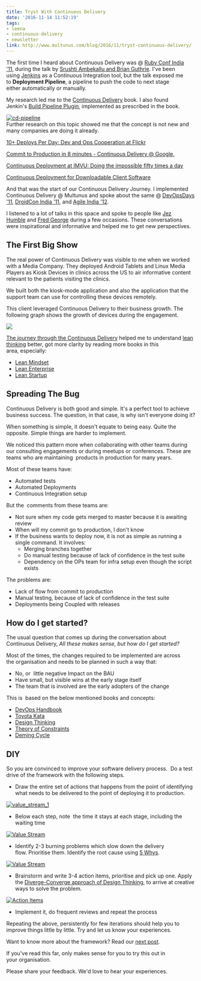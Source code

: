```yaml
---
title: Tryst With Continuous Delivery
date: '2016-11-14 11:52:19'
tags:
- leena
- continuous-delivery
- newsletter
link: http://www.multunus.com/blog/2016/11/tryst-continuous-delivery/
---
```


The first time I heard about Continuous Delivery was @ [Ruby Conf India '11,](http://rubyconfindia.org/rci2011/) during the talk by [Srushti Ambekallu and Brian Guthrie](https://vimeo.com/25410072). I've been using [Jenkins](https://jenkins.io/) as a Continuous Integration tool, but the talk exposed me to **Deployment Pipeline**, a pipeline to push the code to next stage either automatically or manually.

My research led me to the [Continuous Delivery](https://www.amazon.com/Continuous-Delivery-Deployment-Automation-Addison-Wesley/dp/0321601912/ref=sr_1_1?ie=UTF8&qid=1478767846&sr=8-1&keywords=continuous+delivery) book. I also found Jenkin's [Build Pipeline Plugin](https://wiki.jenkins-ci.org/display/JENKINS/Build+Pipeline+Plugin), implemented as prescribed in the book.

[![cd-pipeline](https://s3.amazonaws.com/multunus-website/uploads/2016/11/cd-pipeline.png)](https://s3.amazonaws.com/multunus-website/uploads/2016/11/cd-pipeline.png)[\
](https://s3.amazonaws.com/multunus-website/uploads/2016/11/cd-pipeline.jpg)Further research on this topic showed me that the concept is not new and many companies are doing it already.

[10+ Deploys Per Day: Dev and Ops Cooperation at Flickr](https://www.youtube.com/watch?v=LdOe18KhtT4)

[Commit to Production in 8 minutes - Continuous Delivery @ Google,](https://air.mozilla.org/continuous-delivery-at-google/)

[Continuous Deployment at IMVU: Doing the impossible fifty times a day](http://timothyfitz.com/2009/02/10/continuous-deployment-at-imvu-doing-the-impossible-fifty-times-a-day/)

[Continuous Deployment for Downloadable Client Software](http://timothyfitz.com/2009/03/09/cd-for-client-software/)

And that was the start of our Continuous Delivery Journey. I implemented Continuous Delivery @ Multunus and spoke about the same @ [DevOpsDays '11](http://www.slideshare.net/leenasn/push-button-deployment-using-jenkins), [DroidCon India '11](https://prezi.com/56ueprf0mkql/continuous-delivery-on-android/), and [Agile India '12](https://docs.google.com/presentation/d/1C4Q4anw5E45TvIu397Vl3xCOmhrDSdP9yVQDhDbJ5So/present?slide=id.i0).

I listened to a lot of talks in this space and spoke to people like [Jez Humble](https://continuousdelivery.com/about/talks/) and [Fred George](http://www.slideshare.net/fredgeorge) during a few occasions. These conversations were inspirational and informative and helped me to get new perspectives.

The First Big Show
------------------

The real power of Continuous Delivery was visible to me when we worked with a Media Company. They deployed Android Tablets and Linux Media Players as Kiosk Devices in clinics across the US to air informative content relevant to the patients visiting the clinics.

We built both the kiosk-mode application and also the application that the support team can use for controlling these devices remotely.

This client leveraged Continuous Delivery to their business growth. The following graph shows the growth of devices during the engagement.

[![](https://s3.amazonaws.com/multunus-website/uploads/2016/11/if-stats.jpg)](http://www.multunus.com/portfolio/end-end-mobile-device-management-solution-health-media-enterprise/)

[The journey through the Continuous Delivery](http://www.slideshare.net/leenasn/continuous-delivery-from-the-trenches-67506790) helped me to understand [lean thinking](https://en.wikipedia.org/wiki/Lean_thinking) better, got more clarity by reading more books in this area, especially:

-   [Lean Mindset](https://www.amazon.com/Lean-Mindset-Ask-Right-Questions/dp/0321896904/ref=sr_1_1?ie=UTF8&qid=1478768773&sr=8-1&keywords=lean+mindset)
-   [Lean Enterprise](https://www.amazon.com/Lean-Enterprise-Performance-Organizations-Innovate/dp/1449368425/ref=sr_1_1?ie=UTF8&qid=1478768790&sr=8-1&keywords=lean+enterprise)
-   [Lean Startup](https://www.amazon.com/Lean-Startup-Entrepreneurs-Continuous-Innovation/dp/0307887898/ref=sr_1_1?ie=UTF8&qid=1478768805&sr=8-1&keywords=lean+start)

Spreading The Bug
-----------------

Continuous Delivery is both good and simple. It's a perfect tool to achieve business success. The question, in that case, is why isn't everyone doing it?

When something is simple, it doesn't equate to being easy. Quite the opposite. Simple things are harder to implement.

We noticed this pattern more when collaborating with other teams during our consulting engagements or during meetups or conferences. These are teams who are maintaining  products in production for many years.

Most of these teams have:

-   Automated tests
-   Automated Deployments
-   Continuous Integration setup

But the  comments from these teams are:

-   Not sure when my code gets merged to master because it is awaiting review
-   When will my commit go to production, I don't know
-   If the business wants to deploy now, it is not as simple as running a single command. It involves:
    -   Merging branches together
    -   Do manual testing because of lack of confidence in the test suite
    -   Dependency on the OPs team for infra setup even though the script exists

The problems are:

-   Lack of flow from commit to production
-   Manual testing, because of lack of confidence in the test suite
-   Deployments being Coupled with releases

<a name="get-started">How do I get started?</a>
-------------

The usual question that comes up during the conversation about Continuous Delivery, *All these makes sense, but how do I get started?*

Most of the times, the changes required to be implemented are across the organisation and needs to be planned in such a way that:

-   No, or  little negative Impact on the BAU
-   Have small, but visible wins at the early stage itself
-   The team that is involved are the early adopters of the change

This is  based on the below mentioned books and concepts:

-   [DevOps Handbook](https://www.amazon.com/DevOps-Handbook-World-Class-Reliability-Organizations/dp/1942788002/ref=sr_1_1?ie=UTF8&qid=1478769340&sr=8-1&keywords=devops+handbook)
-   [Toyota Kata](https://www.amazon.com/Toyota-Kata-Managing-Improvement-Adaptiveness/dp/0071635238/ref=sr_1_1?ie=UTF8&qid=1478769361&sr=8-1&keywords=Toyota+Kata)
-   [Design Thinking](https://designthinking.ideo.com/)
-   [Theory of Constraints](https://en.wikipedia.org/wiki/Theory_of_constraints)
-   [Deming Cycle](https://en.wikipedia.org/wiki/PDCA)

DIY
---

So you are convinced to improve your software delivery process.  Do a test drive of the framework with the following steps. 

-   Draw the entire set of actions that happens from the point of identifying what needs to be delivered to the point of deploying it to production. 

[![value_stream_1](https://s3.amazonaws.com/multunus-website/uploads/2016/11/value_stream_1-8.png)](https://s3.amazonaws.com/multunus-website/uploads/2016/11/value_stream_1-8.png)[\
](https://s3.amazonaws.com/multunus-website/uploads/2016/11/value-stream-1.png)

-   Below each step, note  the time it stays at each stage, including the waiting time

[![Value Stream ](https://s3.amazonaws.com/multunus-website/uploads/2016/11/value_stream_1-1-1-1024x143.png)](https://s3.amazonaws.com/multunus-website/uploads/2016/11/value_stream_1-1-1.png)

-   Identify 2-3 burning problems which slow down the delivery flow. Prioritise them. Identify the root cause using [5 ](https://en.wikipedia.org/wiki/5_Whys)[Whys](https://en.wikipedia.org/wiki/5_Whys).

[![Value Stream ](https://s3.amazonaws.com/multunus-website/uploads/2016/11/value_stream_1-2-1-1024x233.png)](https://s3.amazonaws.com/multunus-website/uploads/2016/11/value_stream_1-2-1.png)

-   Brainstorm and write 3-4 action items, prioritise and pick up one. Apply the [Diverge-Converge approach of Design Thinking](https://en.wikipedia.org/wiki/Design_thinking#Divergent_thinking_versus_convergent_thinking), to arrive at creative ways to solve the problem.

[![Action Items](https://s3.amazonaws.com/multunus-website/uploads/2016/11/value_stream_1-7.png)](https://s3.amazonaws.com/multunus-website/uploads/2016/11/value_stream_1-7.png)

-   Implement it, do frequent reviews and repeat the process

Repeating the above, persistently for few iterations should help you to improve things little by little. Try and let us know your experiences.

Want to know more about the framework? Read our [next post](http://www.multunus.com/blog/2016/11/continuous-delivery-consulting-framework/).

If you've read this far, only makes sense for you to try this out in your organisation.

Please share your feedback. We'd love to hear your experiences.
